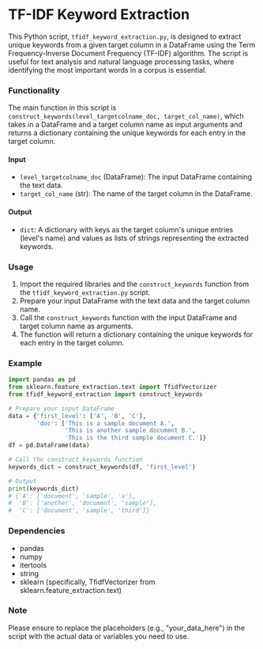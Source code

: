 # TF-IDF Keyword Extraction

This Python script, `tfidf_keyword_extraction.py`, is designed to extract unique keywords from a given target column in a DataFrame using the Term Frequency-Inverse Document Frequency (TF-IDF) algorithm. The script is useful for text analysis and natural language processing tasks, where identifying the most important words in a corpus is essential.

### Functionality

The main function in this script is `construct_keywords(level_targetcolname_doc, target_col_name)`, which takes in a DataFrame and a target column name as input arguments and returns a dictionary containing the unique keywords for each entry in the target column.

#### Input

- `level_targetcolname_doc` (DataFrame): The input DataFrame containing the text data.
- `target_col_name` (str): The name of the target column in the DataFrame.

#### Output

- `dict`: A dictionary with keys as the target column's unique entries (level's name) and values as lists of strings representing the extracted keywords.

### Usage

1. Import the required libraries and the `construct_keywords` function from the `tfidf_keyword_extraction.py` script.
2. Prepare your input DataFrame with the text data and the target column name.
3. Call the `construct_keywords` function with the input DataFrame and target column name as arguments.
4. The function will return a dictionary containing the unique keywords for each entry in the target column.

### Example

```python
import pandas as pd
from sklearn.feature_extraction.text import TfidfVectorizer
from tfidf_keyword_extraction import construct_keywords

# Prepare your input DataFrame
data = {'first_level': ['A', 'B', 'C'],
        'doc': ['This is a sample document A.',
                'This is another sample document B.',
                'This is the third sample document C.']}
df = pd.DataFrame(data)

# Call the construct_keywords function
keywords_dict = construct_keywords(df, 'first_level')

# Output
print(keywords_dict)
# {'A': ['document', 'sample', 'a'],
#  'B': ['another', 'document', 'sample'],
#  'C': ['document', 'sample', 'third']}
```

### Dependencies

- pandas
- numpy
- itertools
- string
- sklearn (specifically, TfidfVectorizer from sklearn.feature_extraction.text)

### Note

Please ensure to replace the placeholders (e.g., "your_data_here") in the script with the actual data or variables you need to use.